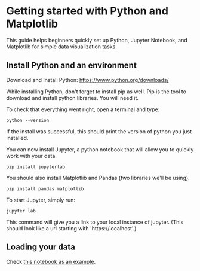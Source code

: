 # Getting started with Python and Matplotlib

This guide helps beginners quickly set up Python, Jupyter Notebook, and Matplotlib for simple data visualization tasks.

## Install Python and an environment


Download and Install Python: https://www.python.org/downloads/

While installing Python, don't forget to install pip as well. Pip is the tool to download and install python libraries. You will need it.

To check that everything went right, open a terminal and type:

```
python --version 
```

If the install was successful, this should print the version of python you just installed.

You can now install Jupyter, a python notebook that will allow you to quickly work with your data.

```
pip install jupyterlab
```

You should also install Matplotlib and Pandas (two libraries we'll be using).

```
pip install pandas matplotlib
```

To start Jupyter, simply run:

```
jupyter lab
```

This command will give you a link to your local instance of jupyter. (This should look like a url starting with 'https://localhost'.)


## Loading your data

Check [this notebook as an example](../../code/CSV_Temp_Geo.ipynb).
